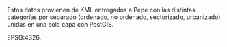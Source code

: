 Estos datos provienen de KML entregados a Pepe con las distintas categorías por separado (ordenado, no ordenado, sectorizado, urbanizado) unidas en una sola capa con PostGIS. 

EPSG:4326.